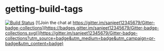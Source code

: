 # getting-build-tags

[![Build Status](https://travis-ci.org/sanjeet123456789/getting-build-tags.svg?branch=master)](https://travis-ci.org/github/sanjeet123456789/getting-build-tags) [![Join the chat at https://gitter.im/sanjeet12345679/Gitter-badge-collections](https://badges.gitter.im/sanjeet12345679/Gitter-badge-collections.svg)](https://gitter.im/sanjeet12345679/Gitter-badge-collections?utm_source=badge&utm_medium=badge&utm_campaign=pr-badge&utm_content=badge)
